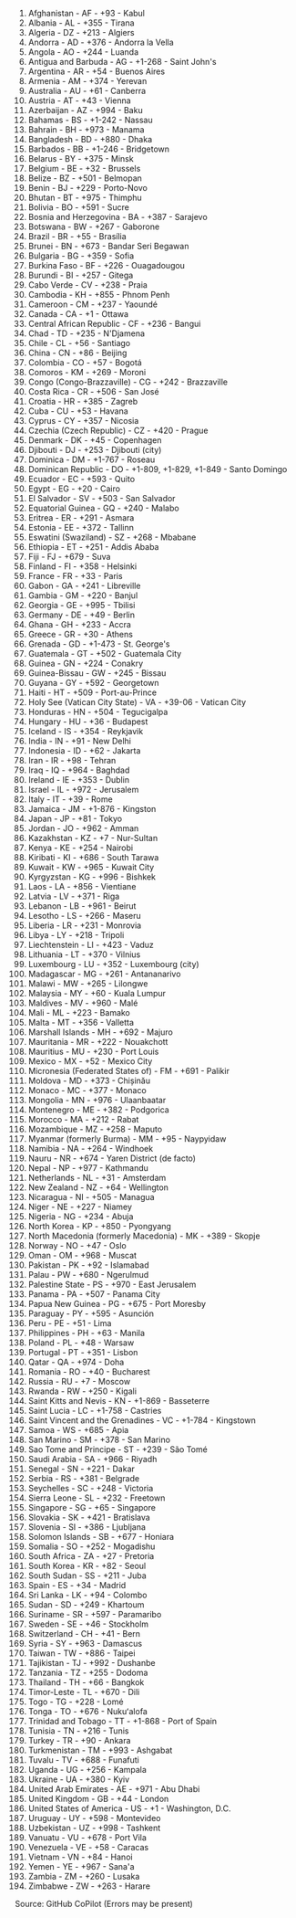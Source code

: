 1. Afghanistan - AF - +93 - Kabul
2. Albania - AL - +355 - Tirana
3. Algeria - DZ - +213 - Algiers
4. Andorra - AD - +376 - Andorra la Vella
5. Angola - AO - +244 - Luanda
6. Antigua and Barbuda - AG - +1-268 - Saint John's
7. Argentina - AR - +54 - Buenos Aires
8. Armenia - AM - +374 - Yerevan
9. Australia - AU - +61 - Canberra
10. Austria - AT - +43 - Vienna
11. Azerbaijan - AZ - +994 - Baku
12. Bahamas - BS - +1-242 - Nassau
13. Bahrain - BH - +973 - Manama
14. Bangladesh - BD - +880 - Dhaka
15. Barbados - BB - +1-246 - Bridgetown
16. Belarus - BY - +375 - Minsk
17. Belgium - BE - +32 - Brussels
18. Belize - BZ - +501 - Belmopan
19. Benin - BJ - +229 - Porto-Novo
20. Bhutan - BT - +975 - Thimphu
21. Bolivia - BO - +591 - Sucre
22. Bosnia and Herzegovina - BA - +387 - Sarajevo
23. Botswana - BW - +267 - Gaborone
24. Brazil - BR - +55 - Brasília
25. Brunei - BN - +673 - Bandar Seri Begawan
26. Bulgaria - BG - +359 - Sofia
27. Burkina Faso - BF - +226 - Ouagadougou
28. Burundi - BI - +257 - Gitega
29. Cabo Verde - CV - +238 - Praia
30. Cambodia - KH - +855 - Phnom Penh
31. Cameroon - CM - +237 - Yaoundé
32. Canada - CA - +1 - Ottawa
33. Central African Republic - CF - +236 - Bangui
34. Chad - TD - +235 - N'Djamena
35. Chile - CL - +56 - Santiago
36. China - CN - +86 - Beijing
37. Colombia - CO - +57 - Bogotá
38. Comoros - KM - +269 - Moroni
39. Congo (Congo-Brazzaville) - CG - +242 - Brazzaville
40. Costa Rica - CR - +506 - San José
41. Croatia - HR - +385 - Zagreb
42. Cuba - CU - +53 - Havana
43. Cyprus - CY - +357 - Nicosia
44. Czechia (Czech Republic) - CZ - +420 - Prague
45. Denmark - DK - +45 - Copenhagen
46. Djibouti - DJ - +253 - Djibouti (city)
47. Dominica - DM - +1-767 - Roseau
48. Dominican Republic - DO - +1-809, +1-829, +1-849 - Santo Domingo
49. Ecuador - EC - +593 - Quito
50. Egypt - EG - +20 - Cairo
51. El Salvador - SV - +503 - San Salvador
52. Equatorial Guinea - GQ - +240 - Malabo
53. Eritrea - ER - +291 - Asmara
54. Estonia - EE - +372 - Tallinn
55. Eswatini (Swaziland) - SZ - +268 - Mbabane
56. Ethiopia - ET - +251 - Addis Ababa
57. Fiji - FJ - +679 - Suva
58. Finland - FI - +358 - Helsinki
59. France - FR - +33 - Paris
60. Gabon - GA - +241 - Libreville
61. Gambia - GM - +220 - Banjul
62. Georgia - GE - +995 - Tbilisi
63. Germany - DE - +49 - Berlin
64. Ghana - GH - +233 - Accra
65. Greece - GR - +30 - Athens
66. Grenada - GD - +1-473 - St. George's
67. Guatemala - GT - +502 - Guatemala City
68. Guinea - GN - +224 - Conakry
69. Guinea-Bissau - GW - +245 - Bissau
70. Guyana - GY - +592 - Georgetown
71. Haiti - HT - +509 - Port-au-Prince
72. Holy See (Vatican City State) - VA - +39-06 - Vatican City
73. Honduras - HN - +504 - Tegucigalpa
74. Hungary - HU - +36 - Budapest
75. Iceland - IS - +354 - Reykjavik
76. India - IN - +91 - New Delhi
77. Indonesia - ID - +62 - Jakarta
78. Iran - IR - +98 - Tehran
79. Iraq - IQ - +964 - Baghdad
80. Ireland - IE - +353 - Dublin
81. Israel - IL - +972 - Jerusalem
82. Italy - IT - +39 - Rome
83. Jamaica - JM - +1-876 - Kingston
84. Japan - JP - +81 - Tokyo
85. Jordan - JO - +962 - Amman
86. Kazakhstan - KZ - +7 - Nur-Sultan
87. Kenya - KE - +254 - Nairobi
88. Kiribati - KI - +686 - South Tarawa
89. Kuwait - KW - +965 - Kuwait City
90. Kyrgyzstan - KG - +996 - Bishkek
91. Laos - LA - +856 - Vientiane
92. Latvia - LV - +371 - Riga
93. Lebanon - LB - +961 - Beirut
94. Lesotho - LS - +266 - Maseru
95. Liberia - LR - +231 - Monrovia
96. Libya - LY - +218 - Tripoli
97. Liechtenstein - LI - +423 - Vaduz
98. Lithuania - LT - +370 - Vilnius
99. Luxembourg - LU - +352 - Luxembourg (city)
100. Madagascar - MG - +261 - Antananarivo
101. Malawi - MW - +265 - Lilongwe
102. Malaysia - MY - +60 - Kuala Lumpur
103. Maldives - MV - +960 - Malé
104. Mali - ML - +223 - Bamako
105. Malta - MT - +356 - Valletta
106. Marshall Islands - MH - +692 - Majuro
107. Mauritania - MR - +222 - Nouakchott
108. Mauritius - MU - +230 - Port Louis
109. Mexico - MX - +52 - Mexico City
110. Micronesia (Federated States of) - FM - +691 - Palikir
111. Moldova - MD - +373 - Chișinău
112. Monaco - MC - +377 - Monaco
113. Mongolia - MN - +976 - Ulaanbaatar
114. Montenegro - ME - +382 - Podgorica
115. Morocco - MA - +212 - Rabat
116. Mozambique - MZ - +258 - Maputo
117. Myanmar (formerly Burma) - MM - +95 - Naypyidaw
118. Namibia - NA - +264 - Windhoek
119. Nauru - NR - +674 - Yaren District (de facto)
120. Nepal - NP - +977 - Kathmandu
121. Netherlands - NL - +31 - Amsterdam
122. New Zealand - NZ - +64 - Wellington
123. Nicaragua - NI - +505 - Managua
124. Niger - NE - +227 - Niamey
125. Nigeria - NG - +234 - Abuja
126. North Korea - KP - +850 - Pyongyang
127. North Macedonia (formerly Macedonia) - MK - +389 - Skopje
128. Norway - NO - +47 - Oslo
129. Oman - OM - +968 - Muscat
130. Pakistan - PK - +92 - Islamabad
131. Palau - PW - +680 - Ngerulmud
132. Palestine State - PS - +970 - East Jerusalem
133. Panama - PA - +507 - Panama City
134. Papua New Guinea - PG - +675 - Port Moresby
135. Paraguay - PY - +595 - Asunción
136. Peru - PE - +51 - Lima
137. Philippines - PH - +63 - Manila
138. Poland - PL - +48 - Warsaw
139. Portugal - PT - +351 - Lisbon
140. Qatar - QA - +974 - Doha
141. Romania - RO - +40 - Bucharest
142. Russia - RU - +7 - Moscow
143. Rwanda - RW - +250 - Kigali
144. Saint Kitts and Nevis - KN - +1-869 - Basseterre
145. Saint Lucia - LC - +1-758 - Castries
146. Saint Vincent and the Grenadines - VC - +1-784 - Kingstown
147. Samoa - WS - +685 - Apia
148. San Marino - SM - +378 - San Marino
149. Sao Tome and Principe - ST - +239 - São Tomé
150. Saudi Arabia - SA - +966 - Riyadh
151. Senegal - SN - +221 - Dakar
152. Serbia - RS - +381 - Belgrade
153. Seychelles - SC - +248 - Victoria
154. Sierra Leone - SL - +232 - Freetown
155. Singapore - SG - +65 - Singapore
156. Slovakia - SK - +421 - Bratislava
157. Slovenia - SI - +386 - Ljubljana
158. Solomon Islands - SB - +677 - Honiara
159. Somalia - SO - +252 - Mogadishu
160. South Africa - ZA - +27 - Pretoria
161. South Korea - KR - +82 - Seoul
162. South Sudan - SS - +211 - Juba
163. Spain - ES - +34 - Madrid
164. Sri Lanka - LK - +94 - Colombo
165. Sudan - SD - +249 - Khartoum
166. Suriname - SR - +597 - Paramaribo
167. Sweden - SE - +46 - Stockholm
168. Switzerland - CH - +41 - Bern
169. Syria - SY - +963 - Damascus
170. Taiwan - TW - +886 - Taipei
171. Tajikistan - TJ - +992 - Dushanbe
172. Tanzania - TZ - +255 - Dodoma
173. Thailand - TH - +66 - Bangkok
174. Timor-Leste - TL - +670 - Dili
175. Togo - TG - +228 - Lomé
176. Tonga - TO - +676 - Nukuʻalofa
177. Trinidad and Tobago - TT - +1-868 - Port of Spain
178. Tunisia - TN - +216 - Tunis
179. Turkey - TR - +90 - Ankara
180. Turkmenistan - TM - +993 - Ashgabat
181. Tuvalu - TV - +688 - Funafuti
182. Uganda - UG - +256 - Kampala
183. Ukraine - UA - +380 - Kyiv
184. United Arab Emirates - AE - +971 - Abu Dhabi
185. United Kingdom - GB - +44 - London
186. United States of America - US - +1 - Washington, D.C.
187. Uruguay - UY - +598 - Montevideo
188. Uzbekistan - UZ - +998 - Tashkent
189. Vanuatu - VU - +678 - Port Vila
190. Venezuela - VE - +58 - Caracas
191. Vietnam - VN - +84 - Hanoi
192. Yemen - YE - +967 - Sana'a
193. Zambia - ZM - +260 - Lusaka
194. Zimbabwe - ZW - +263 - Harare

Source: GitHub CoPilot (Errors may be present)